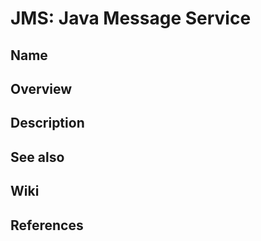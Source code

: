 # JMS: Java Message Service

## Name

## Overview

## Description

## See also

## Wiki

## References
